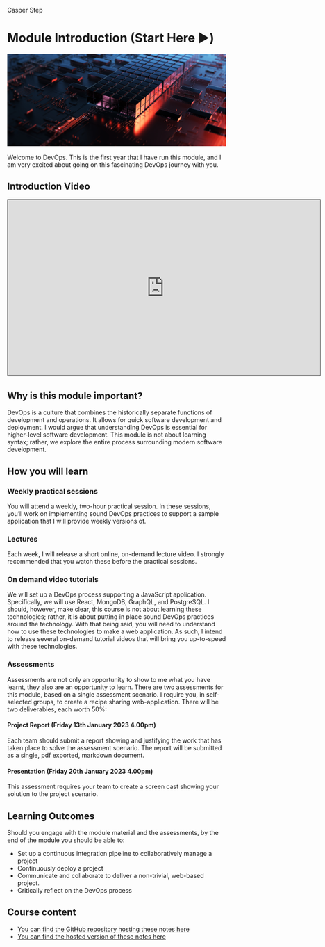 Casper Step

# Module Introduction (Start Here :arrow_forward:)

![](./assets/img/data_centre.jpeg)

Welcome to DevOps. This is the first year that I have run this module, and I am very excited about going on this fascinating DevOps journey with you. 

## Introduction Video

<iframe src="https://solent.cloud.panopto.eu/Panopto/Pages/Embed.aspx?id=ce180a68-d7b7-45f9-b64c-af160087511a&autoplay=false&offerviewer=true&showtitle=true&showbrand=true&captions=true&interactivity=all" height="405" width="720" style="border: 1px solid #464646;" allowfullscreen allow="autoplay"></iframe>

## Why is this module important?

DevOps is a culture that combines the historically separate functions of development and operations. It allows for quick software development and deployment. I would argue that understanding DevOps is essential for higher-level software development. This module is not about learning syntax; rather, we explore the entire process surrounding modern software development. 

## How you will learn

### Weekly practical sessions

You will attend a weekly, two-hour practical session. In these sessions, you’ll work on implementing sound DevOps practices to support a sample application that I will provide weekly versions of. 

### Lectures 

Each week, I will release a short online, on-demand lecture video. I strongly recommended that you watch these before the practical sessions. 

### On demand video tutorials 

We will set up a DevOps process supporting a JavaScript application. Specifically, we will use React, MongoDB, GraphQL, and PostgreSQL. I should, however, make clear, this course is not about learning these technologies; rather, it is about putting in place sound DevOps practices around the technology. With that being said, you will need to understand how to use these technologies to make a web application. As such, I intend to release several on-demand tutorial videos that will bring you up-to-speed with these technologies. 

### Assessments 

Assessments are not only an opportunity to show to me what you have learnt, they also are an opportunity to learn. There are two assessments for this module, based on a single assessment scenario. I require you, in self-selected groups, to create a recipe sharing web-application. There will be two deliverables, each worth 50%:

#### Project Report (Friday 13th January 2023 4.00pm)

Each team should submit a report showing and justifying the work that has taken place to solve the assessment scenario. The report will be submitted as a single, pdf exported, markdown document. 

#### Presentation (Friday 20th January 2023 4.00pm)

This assessment requires your team to create a screen cast showing your solution to the project scenario. 

## Learning Outcomes

Should you engage with the module material and the assessments, by the end of the module you should be able to:

- Set up a continuous integration pipeline to collaboratively manage a project
- Continuously deploy a project 
- Communicate and collaborate to deliver a non-trivial, web-based project. 
- Critically reflect on the DevOps process

## Course content

- [You can find the GitHub repository hosting these notes here](https://github.com/joeappleton18/devops_2022_2023_notes)
- [You can find the hosted version of these notes here](https://joeappleton18.github.io/devops_2022_2023_notes/)
